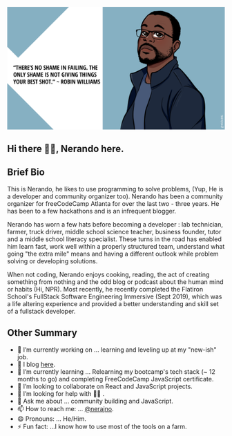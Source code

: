 


![my banner](https://github.com/Nerajno/nerajno/blob/master/banner.png)

## Hi there ✋🏽, Nerando here. 

## Brief Bio 
 This is Nerando, he likes to use programming to solve problems, (Yup, He is a developer and community organizer too). Nerando has been a community organizer for freeCodeCamp Atlanta for over the last two - three  years. He has been to a few hackathons and is an infrequent blogger.

Nerando has worn a few hats before becoming a developer : lab technician, farmer, truck driver, middle school science teacher, business founder, tutor and a middle school literacy specialist. These turns in the road has enabled him learn fast, work well within a  properly structured team, understand what going "the extra mile" means and having a different outlook while problem solving or developing solutions.

When not coding, Nerando enjoys cooking, reading, the act of creating something from nothing and the odd blog or podcast about the human mind or habits (Hi, NPR). Most recently, he recently completed the Flatiron School's FullStack Software Engineering Immersive (Sept 2019), which was a life altering experience and provided a better understanding and skill set of a fullstack developer.

## Other Summary
- 🔭 I’m currently working on ... learning and leveling up at my "new-ish" job.
- 📝 I blog [here](https://dev.to/nerajno). 
- 🌱 I’m currently learning ... Relearning my bootcamp's  tech stack (~ 12 months to go) and completing FreeCodeCamp JavaScript certificate.
- 👯 I’m looking to collaborate on React and JavaScript projects. 
- 🤔 I’m looking for help with ☝🏽 .
- 💬 Ask me about ... community building and JavaScript.
- 📫 How to reach me: ...  [@nerajno](https://twitter.com/nerajno).
- 😄 Pronouns: ... He/Him.
- ⚡ Fun fact: ...I know how to use most of the tools on a farm. 

